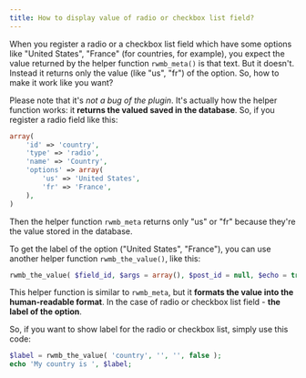 ```yaml
---
title: How to display value of radio or checkbox list field?
---
```


When you register a radio or a checkbox list field which have some options like "United States", "France" (for countries, for example), you expect the value returned by the helper function `rwmb_meta()` is that text. But it doesn't. Instead it returns only the value (like "us", "fr") of the option. So, how to make it work like you want?

Please note that it's *not a bug of the plugin*. It's actually how the helper function works: it **returns the valued saved in the database**. So, if you register a radio field like this:

```php
array(
    'id' => 'country',
    'type' => 'radio',
    'name' => 'Country',
    'options' => array(
        'us' => 'United States',
        'fr' => 'France',
    ),
)
```

Then the helper function `rwmb_meta` returns only "us" or "fr" because they're the value stored in the database.

To get the label of the option ("United States", "France"), you can use another helper function `rwmb_the_value()`, like this:

```php
rwmb_the_value( $field_id, $args = array(), $post_id = null, $echo = true )
```

This helper function is similar to `rwmb_meta`, but it **formats the value into the human-readable format**. In the case of radio or checkbox list field - **the label of the option**.

So, if you want to show label for the radio or checkbox list, simply use this code:

```php
$label = rwmb_the_value( 'country', '', '', false );
echo 'My country is ', $label;
```